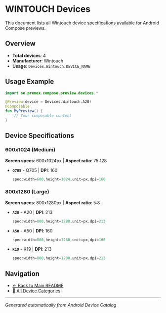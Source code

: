 # WINTOUCH Devices

This document lists all Wintouch device specifications available for Android Compose previews.

## Overview

- **Total devices**: 4
- **Manufacturer**: Wintouch
- **Usage**: `Devices.Wintouch.DEVICE_NAME`

## Usage Example

```kotlin
import se.premex.compose.preview.devices.*

@Preview(device = Devices.Wintouch.A20)
@Composable
fun MyPreview() {
    // Your composable content
}
```

## Device Specifications

### 600x1024 (Medium)

**Screen specs**: 600x1024px | **Aspect ratio**: 75:128

- **`Q705`** - Q705 | **DPI**: 160
  ```kotlin
  spec:width=600,height=1024,unit=px,dpi=160
  ```

### 800x1280 (Large)

**Screen specs**: 800x1280px | **Aspect ratio**: 5:8

- **`A20`** - A20 | **DPI**: 213
  ```kotlin
  spec:width=800,height=1280,unit=px,dpi=213
  ```

- **`A50`** - A50 | **DPI**: 160
  ```kotlin
  spec:width=800,height=1280,unit=px,dpi=160
  ```

- **`K19`** - K19 | **DPI**: 213
  ```kotlin
  spec:width=800,height=1280,unit=px,dpi=213
  ```

## Navigation

- [← Back to Main README](../../README.md)
- [📱 All Device Categories](../README.md)

---
*Generated automatically from Android Device Catalog*
